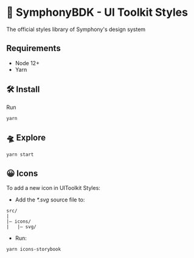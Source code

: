 # 💄 SymphonyBDK - UI Toolkit Styles

The official styles library of Symphony's design system

## Requirements

- Node 12+
- Yarn

## 🛠 Install

Run

```
yarn
```

## 🛸 Explore

```
yarn start
```

## 😀 Icons

To add a new icon in UIToolkit Styles:

- Add the <em>*.svg</em> source file to:
```
src/
|
|– icons/
|   |– svg/
```

- Run:

```
yarn icons-storybook
```